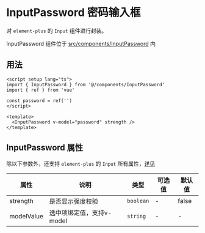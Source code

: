 # InputPassword 密码输入框

对 `element-plus` 的 `Input` 组件进行封装。

InputPassword 组件位于 [src/components/InputPassword](https://github.com/syh-micro-build/mb-admin/tree/main/src/components/InputPassword) 内

## 用法

```vue
<script setup lang="ts">
import { InputPassword } from '@/components/InputPassword'
import { ref } from 'vue'

const password = ref('')
</script>

<template>
  <InputPassword v-model="password" strength />
</template>

```

## InputPassword 属性

除以下参数外，还支持 `element-plus` 的 `Input` 所有属性，[详见](https://element-plus.org/zh-CN/component/input.html#autocomplete-%E5%B1%9E%E6%80%A7)

| 属性 | 说明 | 类型 | 可选值 | 默认值 |
| ---- | ---- | ---- | ---- | ---- |
| strength | 是否显示强度校验 | `boolean` | - | false |
| modelValue | 选中项绑定值，支持v-model | `string` | - | - |
